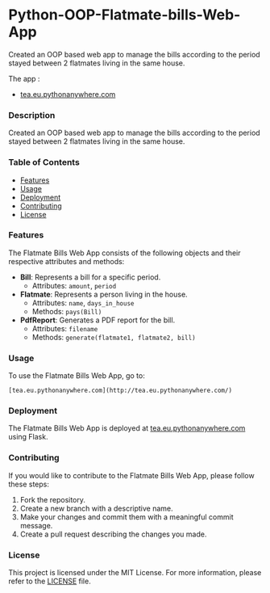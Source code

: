 # Python-OOP-Flatmate-bills-Web-App
Created an OOP based web app to manage the bills according to the period stayed between 2 flatmates living in the same house.

The app : 

- [tea.eu.pythonanywhere.com](http://tea.eu.pythonanywhere.com/)


### Description
Created an OOP based web app to manage the bills according to the period stayed between 2 flatmates living in the same house.

### Table of Contents
- [Features](#features)
- [Usage](#usage)
- [Deployment](#deployment)
- [Contributing](#contributing)
- [License](#license)

### Features
The Flatmate Bills Web App consists of the following objects and their respective attributes and methods:

- **Bill**: Represents a bill for a specific period.
  - Attributes: `amount`, `period`
- **Flatmate**: Represents a person living in the house.
  - Attributes: `name`, `days_in_house`
  - Methods: `pays(Bill)`
- **PdfReport**: Generates a PDF report for the bill.
  - Attributes: `filename`
  - Methods: `generate(flatmate1, flatmate2, bill)`

### Usage
To use the Flatmate Bills Web App, go to:

```
[tea.eu.pythonanywhere.com](http://tea.eu.pythonanywhere.com/)
```

### Deployment
The Flatmate Bills Web App is deployed at [tea.eu.pythonanywhere.com](http://tea.eu.pythonanywhere.com/) using Flask.

### Contributing
If you would like to contribute to the Flatmate Bills Web App, please follow these steps:

1. Fork the repository.
2. Create a new branch with a descriptive name.
3. Make your changes and commit them with a meaningful commit message.
4. Create a pull request describing the changes you made.

### License
This project is licensed under the MIT License. For more information, please refer to the [LICENSE](LICENSE) file.
